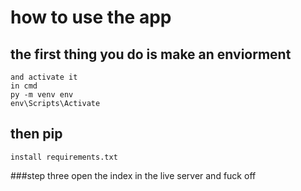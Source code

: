 # how to use the app 
  ##  the first thing you do is make an enviorment 
    and activate it 
    in cmd
    py -m venv env 
    env\Scripts\Activate
  ## then pip 
    install requirements.txt

###step three open the index in the live server and fuck off 
  



